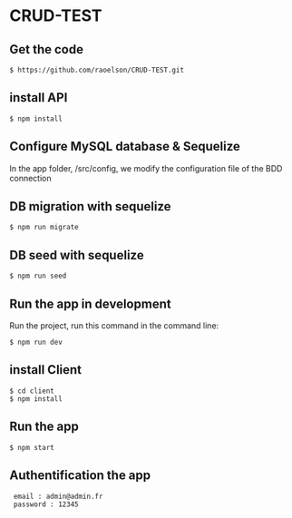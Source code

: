 # CRUD-TEST

## Get the code

```
$ https://github.com/raoelson/CRUD-TEST.git
```
## install API
```
$ npm install

```

## Configure MySQL database & Sequelize
In the app folder, /src/config, we modify the configuration file of the BDD connection


## DB migration with sequelize
```
$ npm run migrate 

```

## DB seed with sequelize
```
$ npm run seed 

```

## Run the app in development
Run the project, run this command in the command line:
```
$ npm run dev

```


## install Client
```
$ cd client
$ npm install
```
## Run the app

```
$ npm start
```

## Authentification the app

```
 email : admin@admin.fr 
 password : 12345
```